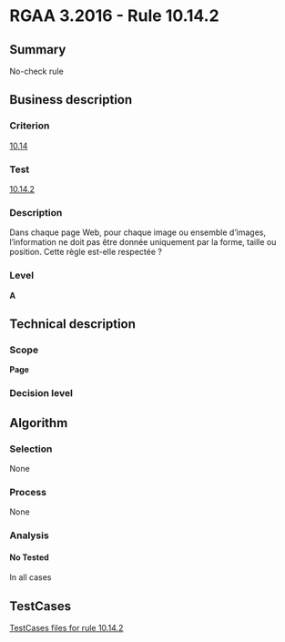 # RGAA 3.2016 - Rule 10.14.2

## Summary
No-check rule


## Business description

### Criterion
[10.14](http://references.modernisation.gouv.fr/rgaa-accessibilite/criteres.html#crit-10-14)

### Test
[10.14.2](http://references.modernisation.gouv.fr/rgaa-accessibilite/criteres.html#test-10-14-2)

### Description
Dans chaque page Web, pour chaque image ou ensemble d’images, l’information ne doit pas être donnée uniquement par la forme, taille ou position. Cette règle est-elle respectée ?

### Level
**A**


## Technical description

### Scope
**Page**

### Decision level


## Algorithm

### Selection
None

### Process
None

### Analysis

#### No Tested
In all cases


##  TestCases

[TestCases files for rule 10.14.2](https://github.com/Asqatasun/Asqatasun/tree/RGAA_3.2016/rules/rules-rgaa3.2016/src/test/resources/testcases/rgaa32016/Rgaa32016Rule101402/)


